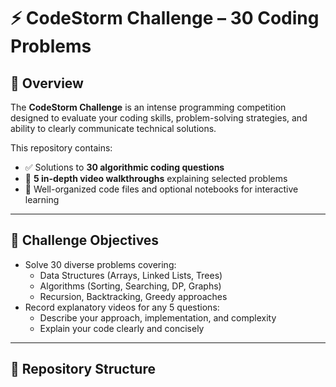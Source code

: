 # ⚡ CodeStorm Challenge – 30 Coding Problems
## 📌 Overview
The **CodeStorm Challenge** is an intense programming competition designed to evaluate your coding skills, problem-solving strategies, and ability to clearly communicate technical solutions.

This repository contains:
- ✅ Solutions to **30 algorithmic coding questions**
- 🎥 **5 in-depth video walkthroughs** explaining selected problems
- 📁 Well-organized code files and optional notebooks for interactive learning

---

## 🎯 Challenge Objectives
- Solve 30 diverse problems covering:
  - Data Structures (Arrays, Linked Lists, Trees)
  - Algorithms (Sorting, Searching, DP, Graphs)
  - Recursion, Backtracking, Greedy approaches
- Record explanatory videos for any 5 questions:
  - Describe your approach, implementation, and complexity
  - Explain your code clearly and concisely

---

## 📂 Repository Structure

